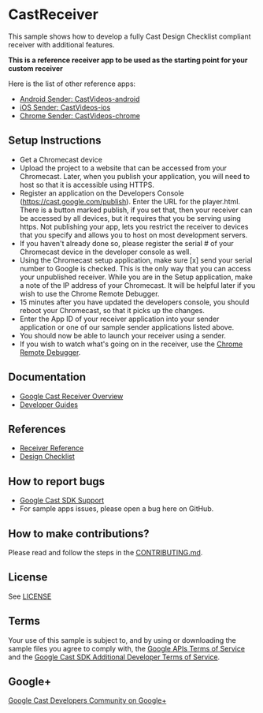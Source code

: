 # CastReceiver

This sample shows how to develop a fully Cast Design Checklist compliant receiver with additional features.

**This is a reference receiver app to be used as the starting point for your custom receiver**

Here is the list of other reference apps:
* [Android Sender: CastVideos-android](https://github.com/googlecast/CastVideos-android)
* [iOS Sender: CastVideos-ios](https://github.com/googlecast/CastVideos-ios)
* [Chrome Sender: CastVideos-chrome](https://github.com/googlecast/CastVideos-chrome)

## Setup Instructions
* Get a Chromecast device
* Upload the project to a website that can be accessed from your Chromecast. Later, when you publish your application, you will need to host so that it is accessible using HTTPS.
* Register an application on the Developers Console (https://cast.google.com/publish). Enter the URL for the player.html. There is a button marked publish, if you set that, then your receiver can be accessed by all devices, but it requires that you be serving using https.  Not publishing your app, lets you restrict the receiver to devices that you specify and allows you to host on most development servers.
* If you haven't already done so, please register the serial # of your Chromecast device in the developer console as well.
* Using the Chromecast setup application, make sure [x] send your serial number to Google is checked.  This is the only way that you can access your unpublished receiver.  While you are in the Setup application, make a note of the IP address of your Chromecast. It will be helpful later if you wish to use the Chrome Remote Debugger.
* 15 minutes after you have updated the developers console, you should reboot your Chromecast, so that it picks up the changes.
* Enter the App ID of your receiver application into your sender application or one of our sample sender applications listed above.
* You should now be able to launch your receiver using a sender.
* If you wish to watch what's going on in the receiver, use the [Chrome Remote Debugger](https://developers.google.com/cast/docs/debugging#chrome).

## Documentation
* [Google Cast Receiver Overview](https://developers.google.com/cast/docs/caf_receiver/)
* [Developer Guides](https://developers.google.com/cast/docs/developers)

## References
* [Receiver Reference](https://developers.google.com/cast/docs/reference/caf_receiver/)
* [Design Checklist](http://developers.google.com/cast/docs/design_checklist)

## How to report bugs
* [Google Cast SDK Support](https://developers.google.com/cast/docs/support)
* For sample apps issues, please open a bug here on GitHub.

## How to make contributions?
Please read and follow the steps in the [CONTRIBUTING.md](CONTRIBUTING.md).

## License
See [LICENSE](LICENSE)

## Terms
Your use of this sample is subject to, and by using or downloading the sample files you agree to comply with, the [Google APIs Terms of Service](https://developers.google.com/terms/) and the [Google Cast SDK Additional Developer Terms of Service](https://developers.google.com/cast/docs/terms/).

## Google+
[Google Cast Developers Community on Google+](http://goo.gl/TPLDxj)
